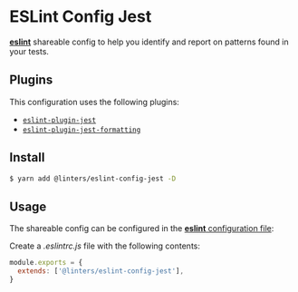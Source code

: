 # ESLint Config Jest

[**eslint**](https://github.com/eslint/eslint) shareable config to help you identify and report on patterns found in your tests.

## Plugins

This configuration uses the following plugins:

- [`eslint-plugin-jest`](https://github.com/jest-community/eslint-plugin-jest)
- [`eslint-plugin-jest-formatting`](https://github.com/dangreenisrael/eslint-plugin-jest-formatting)

## Install

```bash
$ yarn add @linters/eslint-config-jest -D
```

## Usage

The shareable config can be configured in the [**eslint** configuration file](https://eslint.org/docs/user-guide/configuring):

Create a _.eslintrc.js_ file with the following contents:

```js
module.exports = {
  extends: ['@linters/eslint-config-jest'],
}
```
